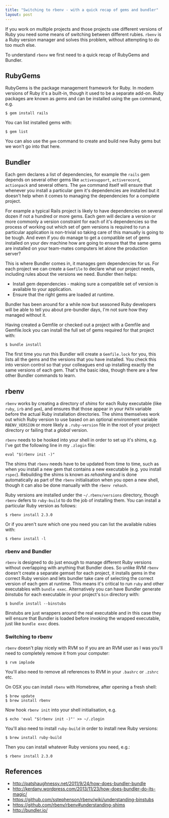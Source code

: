 ```yaml
---
title: "Switching to rbenv - with a quick recap of gems and bundler"
layout: post
---
```


If you work on multiple projects and those projects use different
versions of Ruby you need some means of switching between different
rubies. `rbenv` is a Ruby version manager and solves this problem, without
attempting to do too much else.

To understand `rbenv` we first need to a quick recap of RubyGems and
Bundler.

## RubyGems

RubyGems is the package management framework for Ruby. In modern
versions of Ruby it's a built-in, though it used to be a separate
add-on. Ruby packages are known as *gems* and can be installed using the
`gem` command, e.g.

    $ gem install rails

You can list installed gems with:

    $ gem list

You can also use the `gem` command to create and build new Ruby gems but
we won't go into that here.

## Bundler

Each gem declares a list of dependencies, for example the `rails` gem
depends on several other gems like `activesupport`, `activerecord`,
`actionpack` and several others. The `gem` command itself will ensure
that whenever you install a particular gem it's dependencies are
installed but it doesn't help when it comes to managing the dependencies
for a complete project.

For example a typical Rails project is likely to have dependencies on
several dozen if not a hundred or more gems. Each gem will declare a
version or more commonly a version constraint for each of it's
dependencies so the process of working out which set of gem versions is
required to run a particular application is non-trivial so taking care
of this manually is going to be tough. And even if you do manage to get
a compatible set of gems installed on your dev machine how are going to
ensure that the same gems are installed on your team-mates computers let
alone the production server?

This is where Bundler comes in, it manages gem dependencies for us. For
each project we can create a `Gemfile` to declare what our project
needs, including rules about the versions we need. Bundler then helps:

* Install gem dependencies - making sure a compatible set of version is
    available to your application.
* Ensure that the right gems are loaded at runtime.

Bundler has been around for a while now but seasoned Ruby developers
will be able to tell you about pre-bundler days, I'm not sure how they
managed without it.

Having created a Gemfile or checked out a project with a Gemfile and
Gemfile.lock you can install the full set of gems required for that
project with:

    $ bundle install

The first time you run this Bundler will create a `Gemfile.lock` for
you, this lists all the gems and the versions that you have
installed. You check this into version control so that your colleagues
end up installing exactly the same versions of each gem. That's the
basic idea, though there are a few other Bundler commands to learn.

## rbenv

`rbenv` works by creating a directory of *shims* for each Ruby executable
(like `ruby`, `irb` and `gem`), and ensures that those appear in your
`PATH` variable before the actual Ruby installation directories. The
shims themselves work out which Ruby version to use based on an optional
environment variable `RBENV_VERSION` or more likely a `.ruby-version`
file in the root of your project directory or failing that a *global*
version.

`rbenv` needs to be hooked into your shell in order to set up it's
shims, e.g. I've got the following line in my `.zlogin` file:

    eval "$(rbenv init -)"

The shims that `rbenv` needs have to be updated from time to time, such
as when you install a new gem that contains a new executable (e.g. you
install `rspec`). Rebuilding the shims is known as *rehashing* and is
done automatically as part of the `rbenv` initialisation when you open a
new shell, though it can also be done manually with the `rbenv rehash`.

Ruby versions are installed under the `~/.rbenv/versions` directory,
though `rbenv` defers to `ruby-build` to do the job of installing them.
You can install a particular Ruby version as follows:

    $ rbenv install 2.3.0

Or if you aren't sure which one you need you can list the available
rubies with:

    $ rbenv install -l

### rbenv and Bundler

`rbenv` is designed to do just enough to manage different Ruby versions
without overlapping with anything that Bundler does. So unlike RVM
`rbenv` doesn't create a separate gemset for each project, it installs
gems in the correct Ruby version and lets bundler take care of selecting
the correct version of each gem at runtime. This means it's critical to
run `ruby` and other executables with `bundle exec`. Alternatively you
can have Bundler generate *binstubs* for each executable in your
project's `bin` directory with:

    $ bundle install --binstubs

Binstubs are just wrappers around the real executable and in this case
they will ensure that Bundler is loaded before invoking the wrapped
executable, just like `bundle exec` does.

### Switching to rbenv

`rbenv` doesn't play nicely with RVM so if you are an RVM user as I was
you'll need to completely remove it from your computer:

    $ rvm implode

You'll also need to remove all references to RVM in your `.bashrc` or
`.zshrc` etc.

On OSX you can install `rbenv` with Homebrew, after opening a fresh
shell:

    $ brew update
    $ brew install rbenv

Now hook `rbenv init` into your shell initialisation, e.g.

    $ echo 'eval "$(rbenv init -)"' >> ~/.zlogin

You'll also need to install `ruby-build` in order to install new Ruby
versions:

    $ brew install ruby-build

Then you can install whatever Ruby versions you need, e.g.:

    $ rbenv install 2.3.0

## References

* http://patshaughnessy.net/2011/9/24/how-does-bundler-bundle
* http://kerdany.wordpress.com/2013/11/23/how-does-bundler-do-its-magic/
* https://github.com/sstephenson/rbenv/wiki/understanding-binstubs
* https://github.com/rbenv/rbenv#understanding-shims
* http://bundler.io/
